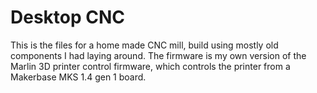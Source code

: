 # Desktop CNC

This is the files for a home made CNC mill, build using mostly old components I had laying around.
The firmware is my own version of the Marlin 3D printer control firmware, which controls the printer from a Makerbase MKS 1.4 gen 1 board.
